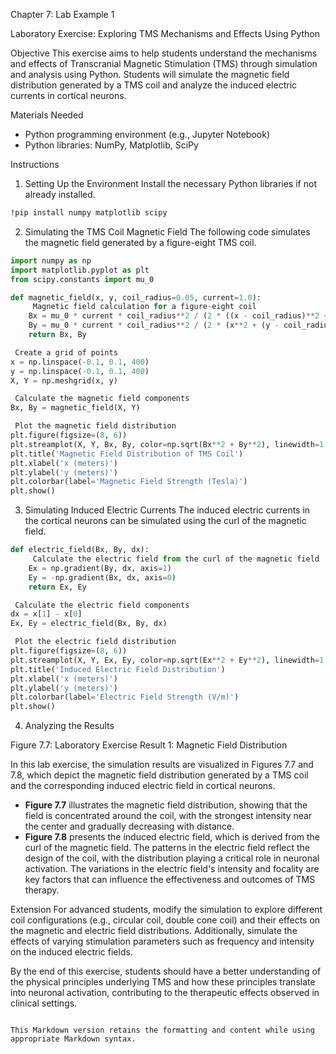  Chapter 7: Lab Example 1

 Laboratory Exercise: Exploring TMS Mechanisms and Effects Using Python

 Objective
This exercise aims to help students understand the mechanisms and effects of Transcranial Magnetic Stimulation (TMS) through simulation and analysis using Python. Students will simulate the magnetic field distribution generated by a TMS coil and analyze the induced electric currents in cortical neurons.

 Materials Needed
- Python programming environment (e.g., Jupyter Notebook)
- Python libraries: NumPy, Matplotlib, SciPy

 Instructions

 1. Setting Up the Environment
Install the necessary Python libraries if not already installed.

```bash
!pip install numpy matplotlib scipy
```

 2. Simulating the TMS Coil Magnetic Field
The following code simulates the magnetic field generated by a figure-eight TMS coil.

```python
import numpy as np
import matplotlib.pyplot as plt
from scipy.constants import mu_0

def magnetic_field(x, y, coil_radius=0.05, current=1.0):
     Magnetic field calculation for a figure-eight coil
    Bx = mu_0 * current * coil_radius**2 / (2 * ((x - coil_radius)**2 + y**2)**(3/2))
    By = mu_0 * current * coil_radius**2 / (2 * (x**2 + (y - coil_radius)**2)**(3/2))
    return Bx, By

 Create a grid of points
x = np.linspace(-0.1, 0.1, 400)
y = np.linspace(-0.1, 0.1, 400)
X, Y = np.meshgrid(x, y)

 Calculate the magnetic field components
Bx, By = magnetic_field(X, Y)

 Plot the magnetic field distribution
plt.figure(figsize=(8, 6))
plt.streamplot(X, Y, Bx, By, color=np.sqrt(Bx**2 + By**2), linewidth=1.5)
plt.title('Magnetic Field Distribution of TMS Coil')
plt.xlabel('x (meters)')
plt.ylabel('y (meters)')
plt.colorbar(label='Magnetic Field Strength (Tesla)')
plt.show()
```

 3. Simulating Induced Electric Currents
The induced electric currents in the cortical neurons can be simulated using the curl of the magnetic field.

```python
def electric_field(Bx, By, dx):
     Calculate the electric field from the curl of the magnetic field
    Ex = np.gradient(By, dx, axis=1)
    Ey = -np.gradient(Bx, dx, axis=0)
    return Ex, Ey

 Calculate the electric field components
dx = x[1] - x[0]
Ex, Ey = electric_field(Bx, By, dx)

 Plot the electric field distribution
plt.figure(figsize=(8, 6))
plt.streamplot(X, Y, Ex, Ey, color=np.sqrt(Ex**2 + Ey**2), linewidth=1.5)
plt.title('Induced Electric Field Distribution')
plt.xlabel('x (meters)')
plt.ylabel('y (meters)')
plt.colorbar(label='Electric Field Strength (V/m)')
plt.show()
```

 4. Analyzing the Results

Figure 7.7: Laboratory Exercise Result 1: Magnetic Field Distribution

In this lab exercise, the simulation results are visualized in Figures 7.7 and 7.8, which depict the magnetic field distribution generated by a TMS coil and the corresponding induced electric field in cortical neurons. 

- **Figure 7.7** illustrates the magnetic field distribution, showing that the field is concentrated around the coil, with the strongest intensity near the center and gradually decreasing with distance.
- **Figure 7.8** presents the induced electric field, which is derived from the curl of the magnetic field. The patterns in the electric field reflect the design of the coil, with the distribution playing a critical role in neuronal activation. The variations in the electric field's intensity and focality are key factors that can influence the effectiveness and outcomes of TMS therapy.

 
 


 Extension
For advanced students, modify the simulation to explore different coil configurations (e.g., circular coil, double cone coil) and their effects on the magnetic and electric field distributions. Additionally, simulate the effects of varying stimulation parameters such as frequency and intensity on the induced electric fields.

By the end of this exercise, students should have a better understanding of the physical principles underlying TMS and how these principles translate into neuronal activation, contributing to the therapeutic effects observed in clinical settings.
```

This Markdown version retains the formatting and content while using appropriate Markdown syntax.
